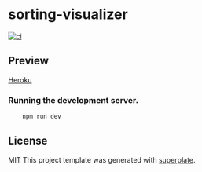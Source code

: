 # sorting-visualizer
[![ci](https://github.com/dorlugasigal/SortingAlgorithmVisualizer/actions/workflows/ci.yml/badge.svg?branch=main)](https://github.com/dorlugasigal/SortingAlgorithmVisualizer/actions/workflows/ci.yml)


## Preview
[Heroku](https://dlg-sorting-visualizer.herokuapp.com/)



### Running the development server.

```bash
    npm run dev
```

## License

MIT
This project template was generated with [superplate](https://github.com/pankod/superplate).

